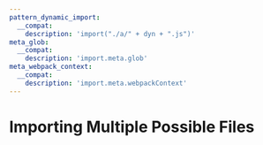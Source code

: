 ```yaml
---
pattern_dynamic_import:
  __compat:
    description: 'import("./a/" + dyn + ".js")'
meta_glob:
  __compat:
    description: 'import.meta.glob'
meta_webpack_context:
  __compat:
    description: 'import.meta.webpackContext'
---
```


# Importing Multiple Possible Files
